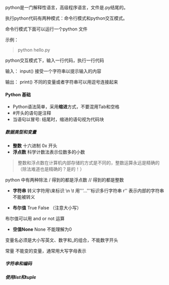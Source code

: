 python是一门解释性语言，高级程序语言，文件是.py结尾的。



执行python代码有两种模式：命令行模式和python交互模式。

命令行模式下面可以运行一个python 文件

示例：

> python hello.py

python交互模式下，输入一行代码，执行一行代码

输入： input()  接受一个字符串以提示输入的内容

输出： print()   不同的变量或者字符串可以用逗号连接起来

#### Python 基础

- Python语法简单，采用**缩进**方式，不要混用Tab和空格
- #开头的语句是注释
- 当语句以冒号: 结尾时，缩进的语句视为代码块

##### 数据类型和变量
- **整数**  十六进制 0x 开头
- **浮点数** 科学计数法表示位数多的小数

>整数和浮点数在计算机内部存储的方式是不同的，整数运算永远是精确的（除法难道也是精确的？是的！）

python 中有两种除法
/  得到的都是浮点数
// 得到的都是整数

- **字符串**
转义字符用\来标识  \n \t 
用'''...'''标识多行字符串
r''  表示内部的字符串不能被转义

- **布尔值** True False
（注意大小写）

布尔值可以用 and or not 运算
- **空值None**
None 不能理解为0 

变量名必须是大小写英文、数字和_的组合，不能数字开头

常量 不能变的变量，通常用大写字母表示



##### 字符串和编码
##### 使用list和tuple
